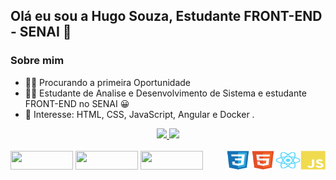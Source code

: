 ## Olá eu sou a Hugo Souza, Estudante FRONT-END - SENAI :call_me_hand:



### Sobre mim

- 👨‍💻 Procurando a primeira Oportunidade
- 👨‍🎓 Estudante de Analise e Desenvolvimento de Sistema e estudante FRONT-END no SENAI :grinning:
- 🎯 Interesse:  HTML, CSS, JavaScript, Angular e Docker .




<div align="center">
      <a href="https://github.com/070919Ceci">
      <img height="120em" src="https://github-readme-stats.vercel.app/api?username=070919Ceci&show_icons=true&theme=dark&include_all_commits=true&count_private=true"/>
      <img height="120em" src="https://github-readme-stats.vercel.app/api/top-langs/?username=070919Ceci&layout=compact&langs_count=7&theme=dark"/>
 </div>
  
      
  <div style="display: inline_block"><br>
       <img align="right" alt="Rafa-Js" height="30" width="40" src="https://raw.githubusercontent.com/devicons/devicon/master/icons/javascript/javascript-plain.svg">
       <img align="right" alt="Rafa-React" height="30" width="40" src="https://raw.githubusercontent.com/devicons/devicon/master/icons/react/react-original.svg">
       <img align="right" alt="Rafa-HTML" height="30" width="40" src="https://raw.githubusercontent.com/devicons/devicon/master/icons/html5/html5-original.svg">
       <img align="right" alt="Rafa-CSS" height="30" width="40" src="https://raw.githubusercontent.com/devicons/devicon/master/icons/css3/css3-original.svg">
  </div>
  
 
  <div height="30" width="40">
    <a href="https://instagram.com/hugos_alves" target="_blank"><img height="30" width="100"  src="https://img.shields.io/badge/-Instagram-%23E4405F?style=for-the-badge&logo=instagram&logoColor=white" target="_blank"></a>
    <a href = "mailto:hugoalves6121@gmail.com"><img height="30" width="100" src="https://img.shields.io/badge/-Gmail-%23333?style=for-the-badge&logo=gmail&logoColor=white" target="_blank"></a>
   <a href="https://www.linkedin.com/in/hugo-souza-73914a207/" target="_blank"><img height="30" width="100" src="https://img.shields.io/badge/-LinkedIn-%230077B5?style=for-the-    badge&logo=linkedin&logoColor=white" target="_blank"></a> 
  </div>
 
